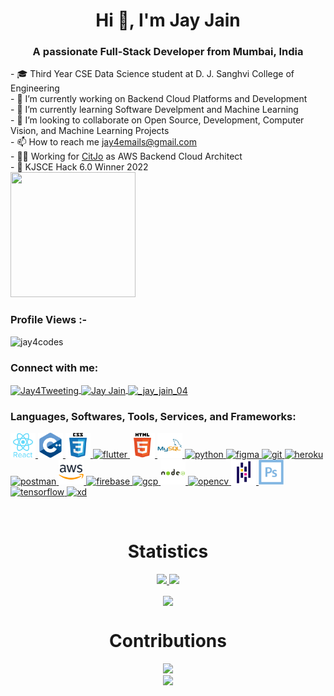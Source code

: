 <p>
  <h1 align="center">Hi 👋, I'm Jay Jain</h1>
  <h3 align="center">A passionate Full-Stack Developer from Mumbai, India</h3>
  <p align="left">
    - 🎓 Third Year CSE Data Science student at D. J. Sanghvi College of Engineering<br>
    - 🔭 I’m currently working on Backend Cloud Platforms and Development<br>
    - 🌱 I’m currently learning Software Develpment and Machine Learning<br>
    - 👯 I’m looking to collaborate on Open Source, Development, Computer Vision, and Machine Learning Projects<br>
    - 📫 How to reach me <a href="mailto:jay4emails@gmail.com" target="_blank">jay4emails@gmail.com</a><br>
    - 👨‍💻 Working for <a href="https://www.citjo.in" target="_blank">CitJo</a> as AWS Backend Cloud Architect<br>
    - 🥇 KJSCE Hack 6.0 Winner 2022<br>
    <img src="https://github.com/Adam-pw/Adam-pw/blob/main/animation_500_kxa883sd.gif" width="200" height="200"/>
  </p>
  <p align="right"> 
      <h3>Profile Views :-</h3>
      <img src="https://komarev.com/ghpvc/?username=jay4codes&label=Profile%20views&color=0e75b6&style=flat" alt="jay4codes" /> 
  </p>
  <p align="left">
    <h3>Connect with me:</h3>
    <a href="https://twitter.com/Jay4Tweeting" target="_blank">
      <img 
        align="center" 
        src="https://raw.githubusercontent.com/rahuldkjain/github-profile-readme-generator/master/src/images/icons/Social/twitter.svg" 
        alt="Jay4Tweeting" 
        height="30" 
        width="40" />
    </a>
    <a href="https://www.linkedin.com/in/jay-jain-a9bb12200/" target="_blank">
      <img 
        align="center" 
        src="https://raw.githubusercontent.com/rahuldkjain/github-profile-readme-generator/master/src/images/icons/Social/linked-in-alt.svg" 
        alt="Jay Jain" 
        height="30" 
        width="40" />
    </a>
    <a href="https://www.instagram.com/_jay_jain_04/" target="_blank">
      <img 
        align="center" 
        src="https://raw.githubusercontent.com/rahuldkjain/github-profile-readme-generator/master/src/images/icons/Social/instagram.svg" 
        alt="_jay_jain_04" 
        height="30" 
        width="40" />
    </a>
  </p>

  <p align="left">
    <h3>Languages, Softwares, Tools, Services, and Frameworks:</h3>
    <a href="https://reactjs.org/" target="_blank" rel="noreferrer">
      <img src="https://raw.githubusercontent.com/devicons/devicon/master/icons/react/react-original-wordmark.svg" alt="react" width="40" height="40"/>
    </a> 
    <a href="https://www.w3schools.com/cpp/" target="_blank">
      <img src="https://raw.githubusercontent.com/devicons/devicon/master/icons/cplusplus/cplusplus-original.svg" alt="cplusplus" width="40" height="40"/> 
    </a>
    <a href="https://www.w3schools.com/css/" target="_blank">
      <img src="https://raw.githubusercontent.com/devicons/devicon/master/icons/css3/css3-original-wordmark.svg" alt="css3" width="40" height="40"/>
    </a> 
    <a href="https://flutter.dev" target="_blank"> 
      <img src="https://www.vectorlogo.zone/logos/flutterio/flutterio-icon.svg" alt="flutter" width="40" height="40"/> 
    </a> 
    <a href="https://www.w3.org/html/" target="_blank"> 
      <img src="https://raw.githubusercontent.com/devicons/devicon/master/icons/html5/html5-original-wordmark.svg" alt="html5" width="40" height="40"/> 
    </a>
    <a href="https://www.mysql.com/" target="_blank">
      <img src="https://raw.githubusercontent.com/devicons/devicon/master/icons/mysql/mysql-original-wordmark.svg" alt="mysql" width="40" height="40"/>
    </a>
    <a href="https://www.python.org" target="_blank">
      <img src="https://raw.githubusercontent.com/tomchen/stack-icons/634d5c036a2a7ca0115c94ab2ce86c7e79e01e13/logos/python.svg" alt="python" width="40" height="40"/>
    </a>
    <a href="https://www.figma.com/" target="_blank" rel="noreferrer">
      <img src="https://www.vectorlogo.zone/logos/figma/figma-icon.svg" alt="figma" width="40" height="40"/> 
    </a> 
    <a href="https://git-scm.com/" target="_blank" rel="noreferrer">
      <img src="https://www.vectorlogo.zone/logos/git-scm/git-scm-icon.svg" alt="git" width="40" height="40"/>
    </a> 
    <a href="https://heroku.com" target="_blank" rel="noreferrer">
      <img src="https://www.vectorlogo.zone/logos/heroku/heroku-icon.svg" alt="heroku" width="40" height="40"/>
    </a>
    <a href="https://postman.com" target="_blank" rel="noreferrer">
      <img src="https://www.vectorlogo.zone/logos/getpostman/getpostman-icon.svg" alt="postman" width="40" height="40"/>
    </a>
    <a href="https://aws.amazon.com" target="_blank" rel="noreferrer">
      <img src="https://raw.githubusercontent.com/devicons/devicon/master/icons/amazonwebservices/amazonwebservices-original-wordmark.svg" alt="aws" width="40" height="40"/> 
    </a> 
    <a href="https://firebase.google.com/" target="_blank" rel="noreferrer">
      <img src="https://www.vectorlogo.zone/logos/firebase/firebase-icon.svg" alt="firebase" width="40" height="40"/> 
    </a>
    <a href="https://cloud.google.com" target="_blank" rel="noreferrer">
      <img src="https://www.vectorlogo.zone/logos/google_cloud/google_cloud-icon.svg" alt="gcp" width="40" height="40"/>
    </a>
    <a href="https://nodejs.org" target="_blank" rel="noreferrer"> 
      <img src="https://raw.githubusercontent.com/devicons/devicon/master/icons/nodejs/nodejs-original-wordmark.svg" alt="nodejs" width="40" height="40"/>
    </a>
    <a href="https://opencv.org/" target="_blank" rel="noreferrer">
      <img src="https://www.vectorlogo.zone/logos/opencv/opencv-icon.svg" alt="opencv" width="40" height="40"/>
    </a>
    <a href="https://pandas.pydata.org/" target="_blank" rel="noreferrer">
      <img src="https://raw.githubusercontent.com/devicons/devicon/2ae2a900d2f041da66e950e4d48052658d850630/icons/pandas/pandas-original.svg" alt="pandas" width="40" height="40"/>
    </a>
    <a href="https://www.photoshop.com/en" target="_blank" rel="noreferrer">
      <img src="https://raw.githubusercontent.com/devicons/devicon/master/icons/photoshop/photoshop-line.svg" alt="photoshop" width="40" height="40"/>
    </a>
    <a href="https://www.tensorflow.org" target="_blank" rel="noreferrer">
      <img src="https://www.vectorlogo.zone/logos/tensorflow/tensorflow-icon.svg" alt="tensorflow" width="40" height="40"/>
    </a>
    <a href="https://www.adobe.com/products/xd.html" target="_blank" rel="noreferrer"> 
      <img src="https://cdn.worldvectorlogo.com/logos/adobe-xd.svg" alt="xd" width="40" height="40"/> 
    </a>
  </p>
  <br>

  <h1 align="center"> Statistics</h1>
  <p align="center">
    <a href="https://github.com/jay4codes/github-readme-stats">
      <img src="https://github-readme-stats.vercel.app/api?username=jay4codes&show_icons=true&bg_color=0d1117&text_color=40cfcd&border_color=444" height="165">
    </a>
    <a href="https://github.com/jay4codes/github-readme-stats">
      <img src="https://github-readme-stats.vercel.app/api/top-langs/?username=jay4codes&layout=compact&bg_color=0d1117&text_color=40cfcd&border_color=444"  height="165">
    </a>
    <div align="center">
      <img src="https://github-profile-trophy.vercel.app/?username=jay4codes&column=6&theme=onedark" align="center"/>
    </div>
  </p>

  <h1 align="center"> Contributions</h1>
  <p align="center">
    <a href="https://git.io/streak-stats" align="middle">
      <img src="http://github-readme-streak-stats.herokuapp.com?user=jay4codes&theme=react&background=0d1117&border=666">
    </a>
    <br>
    <a href="https://github.com/jay4codes/github-readme-activity-graph">
      <img src="https://activity-graph.herokuapp.com/graph?username=jay4codes&theme=react-dark&hide_border=true">
    </a>
  </p>
</p>
